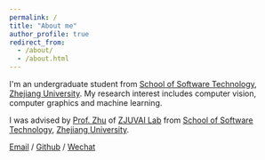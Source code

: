 ```yaml
---
permalink: /
title: "About me"
author_profile: true
redirect_from: 
  - /about/
  - /about.html
---
```


I'm an undergraduate student from [School of Software Technology](http://www.cst.zju.edu.cn/), [Zhejiang University](https://www.zju.edu.cn/). My research interest includes computer vision, computer graphics and machine learning.

I was advised by [Prof. Zhu](https://minfengzhu.github.io/) of [ZJUVAI Lab](https://zjuvai.cn/) from [School of Software Technology](http://www.cst.zju.edu.cn/), [Zhejiang University](https://www.zju.edu.cn/).

[Email](mailto:xincheng.tan.sc@gmail.com) / [Github](https://github.com/Xincheng-Tan) / [Wechat](../images/Wechat.png)

